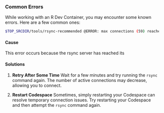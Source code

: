 
### Common Errors

While working with an R Dev Container, you may encounter some known errors.
Here are a few common ones:


```bash
$TOP_SRCDIR/tools/rsync-recommended @ERROR: max connections (59) reached -- try again later rsync error: error starting client-server protocol (code 5) at main.c(1863) [Receiver=3.2.7] *** rsync failed to update Recommended files ***
```

#### **Cause**

This error occurs because the rsync server has reached its

#### **Solutions**

1. **Retry After Some Time**
Wait for a few minutes and try running the `rsync` command
again. The number of active connections may decrease,
allowing you to connect.

2. **Restart Codespace**
Sometimes, simply restarting your Codespace can resolve
temporary connection issues. Try restarting your
Codespace and then attempt the `rsync` command again.
